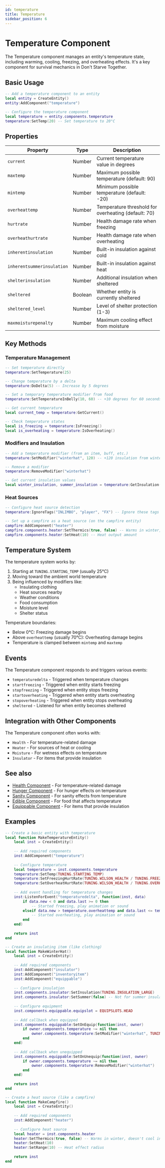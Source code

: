```yaml
---
id: temperature
title: Temperature
sidebar_position: 6
---
```


# Temperature Component

The Temperature component manages an entity's temperature state, including warming, cooling, freezing, and overheating effects. It's a key component for survival mechanics in Don't Starve Together.

## Basic Usage

```lua
-- Add a temperature component to an entity
local entity = CreateEntity()
entity:AddComponent("temperature")

-- Configure the temperature component
local temperature = entity.components.temperature
temperature:SetTemp(20) -- Set temperature to 20°C
```

## Properties

| Property | Type | Description |
|----------|------|-------------|
| `current` | Number | Current temperature value in degrees |
| `maxtemp` | Number | Maximum possible temperature (default: 90) |
| `mintemp` | Number | Minimum possible temperature (default: -20) |
| `overheattemp` | Number | Temperature threshold for overheating (default: 70) |
| `hurtrate` | Number | Health damage rate when freezing |
| `overheathurtrate` | Number | Health damage rate when overheating |
| `inherentinsulation` | Number | Built-in insulation against cold |
| `inherentsummerinsulation` | Number | Built-in insulation against heat |
| `shelterinsulation` | Number | Additional insulation when sheltered |
| `sheltered` | Boolean | Whether entity is currently sheltered |
| `sheltered_level` | Number | Level of shelter protection (1-3) |
| `maxmoisturepenalty` | Number | Maximum cooling effect from moisture |

## Key Methods

### Temperature Management

```lua
-- Set temperature directly
temperature:SetTemperature(25)

-- Change temperature by a delta
temperature:DoDelta(5) -- Increase by 5 degrees

-- Set a temporary temperature modifier from food
temperature:SetTemperatureInBelly(10, 60) -- +10 degrees for 60 seconds

-- Get current temperature
local current_temp = temperature:GetCurrent()

-- Check temperature states
local is_freezing = temperature:IsFreezing()
local is_overheating = temperature:IsOverheating()
```

### Modifiers and Insulation

```lua
-- Add a temperature modifier (from an item, buff, etc.)
temperature:SetModifier("winterhat", 120) -- +120 insulation from winter hat

-- Remove a modifier
temperature:RemoveModifier("winterhat")

-- Get current insulation values
local winter_insulation, summer_insulation = temperature:GetInsulation()
```

### Heat Sources

```lua
-- Configure heat source detection
temperature:IgnoreTags("INLIMBO", "player", "FX") -- Ignore these tags when finding heaters

-- Set up a campfire as a heat source (on the campfire entity)
campfire:AddComponent("heater")
campfire.components.heater:SetThermics(true, false) -- Warms in winter, doesn't cool in summer
campfire.components.heater:SetHeat(10) -- Heat output amount
```

## Temperature System

The temperature system works by:

1. Starting at `TUNING.STARTING_TEMP` (usually 25°C)
2. Moving toward the ambient world temperature
3. Being influenced by modifiers like:
   - Insulating clothing
   - Heat sources nearby
   - Weather conditions
   - Food consumption
   - Moisture level
   - Shelter status

Temperature boundaries:
- Below 0°C: Freezing damage begins
- Above `overheattemp` (usually 70°C): Overheating damage begins
- Temperature is clamped between `mintemp` and `maxtemp`

## Events

The Temperature component responds to and triggers various events:

- `temperaturedelta` - Triggered when temperature changes
- `startfreezing` - Triggered when entity starts freezing
- `stopfreezing` - Triggered when entity stops freezing
- `startoverheating` - Triggered when entity starts overheating
- `stopoverheating` - Triggered when entity stops overheating
- `sheltered` - Listened for when entity becomes sheltered

## Integration with Other Components

The Temperature component often works with:

- `Health` - For temperature-related damage
- `Heater` - For sources of heat or cooling
- `Moisture` - For wetness effects on temperature
- `Insulator` - For items that provide insulation

## See also

- [Health Component](health.md) - For temperature-related damage
- [Hunger Component](hunger.md) - For hunger effects on temperature
- [Sanity Component](sanity.md) - For sanity effects from temperature
- [Edible Component](edible.md) - For food that affects temperature
- [Equippable Component](equippable.md) - For items that provide insulation

## Examples

```lua
-- Create a basic entity with temperature
local function MakeTemperatureEntity()
    local inst = CreateEntity()
    
    -- Add required components
    inst:AddComponent("temperature")
    
    -- Configure temperature
    local temperature = inst.components.temperature
    temperature:SetTemp(TUNING.STARTING_TEMP)
    temperature:SetFreezingHurtRate(TUNING.WILSON_HEALTH / TUNING.FREEZING_KILL_TIME)
    temperature:SetOverheatHurtRate(TUNING.WILSON_HEALTH / TUNING.OVERHEATING_KILL_TIME)
    
    -- Add event handling for temperature changes
    inst:ListenForEvent("temperaturedelta", function(inst, data)
        if data.new < 0 and data.last >= 0 then
            -- Started freezing, play animation or sound
        elseif data.new > temperature.overheattemp and data.last <= temperature.overheattemp then
            -- Started overheating, play animation or sound
        end
    end)
    
    return inst
end

-- Create an insulating item (like clothing)
local function MakeWinterHat()
    local inst = CreateEntity()
    
    -- Add required components
    inst:AddComponent("insulator")
    inst:AddComponent("inventoryitem")
    inst:AddComponent("equippable")
    
    -- Configure insulation
    inst.components.insulator:SetInsulation(TUNING.INSULATION_LARGE)
    inst.components.insulator:SetSummer(false) -- Not for summer insulation
    
    -- Configure equipment
    inst.components.equippable.equipslot = EQUIPSLOTS.HEAD
    
    -- Add callback when equipped
    inst.components.equippable:SetOnEquip(function(inst, owner)
        if owner.components.temperature ~= nil then
            owner.components.temperature:SetModifier("winterhat", TUNING.INSULATION_LARGE)
        end
    end)
    
    -- Add callback when unequipped
    inst.components.equippable:SetOnUnequip(function(inst, owner)
        if owner.components.temperature ~= nil then
            owner.components.temperature:RemoveModifier("winterhat")
        end
    end)
    
    return inst
end

-- Create a heat source (like a campfire)
local function MakeCampfire()
    local inst = CreateEntity()
    
    -- Add required components
    inst:AddComponent("heater")
    
    -- Configure heat source
    local heater = inst.components.heater
    heater:SetThermics(true, false) -- Warms in winter, doesn't cool in summer
    heater:SetHeat(10)
    heater:SetRange(10) -- Heat effect radius
    
    return inst
end 